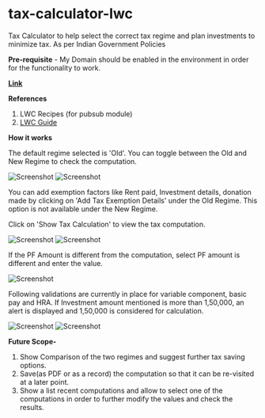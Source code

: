 # tax-calculator-lwc
Tax Calculator to help select the correct tax regime and plan investments to minimize tax. As per Indian Government Policies

**Pre-requisite** - My Domain should be enabled in the environment in order for the functionality to work.

**[Link](https://login.salesforce.com/packaging/installPackage.apexp?p0=04t2v000005tG0w)**

**References**
1. LWC Recipes (for pubsub module)
2. [LWC Guide](https://lwc.dev/guide/events)

**How it works**

The default regime selected is 'Old'. You can toggle between the Old and New Regime to check the computation. 

![Screenshot](https://github.com/hbasantani/tax-calculator-lwc/blob/master/Screenshots/Tax%20Calculator%20UI.png)
![Screenshot](https://github.com/hbasantani/tax-calculator-lwc/blob/master/Screenshots/Tax%20Calculator%20UI%20-%20New.png)

You can add exemption factors like Rent paid, Investment details, donation made by clicking on 'Add Tax Exemption Details' under the Old Regime. This option is not available under the New Regime. 

Click on 'Show Tax Calculation' to view the tax computation.

![Screenshot](https://github.com/hbasantani/tax-calculator-lwc/blob/master/Screenshots/Tax%20Computation%20-%20Old%20Regime.png)
![Screenshot](https://github.com/hbasantani/tax-calculator-lwc/blob/master/Screenshots/Tax%20Computation%20-%20%20New%20Regime.png)

If the PF Amount is different from the computation, select PF amount is different and enter the value.

![Screenshot](https://github.com/hbasantani/tax-calculator-lwc/blob/master/Screenshots/Tax%20Computation%20with%20Fixed%20PF%20-%20Old.png)

Following validations are currently in place for variable component, basic pay and HRA. If Investment amount mentioned is more than 1,50,000, an alert is displayed and 1,50,000 is considered for calculation.

![Screenshot](https://github.com/hbasantani/tax-calculator-lwc/blob/master/Screenshots/Validations.png)
![Screenshot](https://github.com/hbasantani/tax-calculator-lwc/blob/master/Screenshots/Investment%20Alert.png)

**Future Scope-**
1. Show Comparison of the two regimes and suggest further tax saving options.
2. Save(as PDF or as a record) the computation so that it can be re-visited at a later point.
3. Show a list recent computations and allow to select one of the computations in order to further modify the values and check the results.
